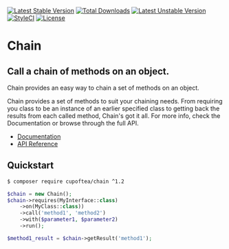 <!-- header start -->
[![Latest Stable Version](https://poser.pugx.org/cupoftea/chain/version.svg)](https://packagist.org/packages/cupoftea/chain) [![Total Downloads](https://poser.pugx.org/cupoftea/chain/d/total.svg)](https://packagist.org/packages/cupoftea/chain)
[![Latest Unstable Version](https://poser.pugx.org/cupoftea/chain/v/unstable.svg)](https://packagist.org/packages/cupoftea/chain)
[![StyleCI](https://styleci.io/repos/38836274/shield)](https://styleci.io/repos/38836274) [![License](https://poser.pugx.org/cupoftea/chain/license.svg)](https://packagist.org/packages/cupoftea/chain)

# Chain
## Call a chain of methods on an object.
<!-- header end -->

Chain provides an easy way to chain a set of methods on an object.

Chain provides a set of methods to suit your chaining needs. From requiring you class to be an instance of an earlier specified class to getting back the results from each called method, Chain's got it all. For more info, check the Documentation or browse through the full API.

 - [Documentation](http://chain.cupoftea.io/docs/)
 - [API Reference](http://chain.cupoftea.io/docs/api/)

## Quickstart

```bash
$ composer require cupoftea/chain ^1.2
```

```php
$chain = new Chain();
$chain->requires(MyInterface::class)
    ->on(MyClass::class))
    ->call('method1', 'method2')
    ->with($parameter1, $parameter2)
    ->run();

$method1_result = $chain->getResult('method1');
```
